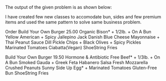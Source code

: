 The output of the given problem is as shown below:

I have created few new classes to accomodate bun, sides and few premium items and used the same pattern to solve same business problem.

Order
 Build Your Own Burger 25.00
    Organic Bison* + 1/2lb. + On A Bun
    Yellow American + Spicy Jallepino Jack
    Danish Blue Cheese
     Mayonnaise + Thai Peanut Sauce
    Dill Pickle Chips + Black Olives + Spicy Pickles
    Marinated Tomatoes
    Ciabatta(Vegan)
    ShoeString Fries
    
 Build Your Own Burger 19.50
    Hormone & Antibiotic Free Beef* + 1/3lb. + On A Bun
    Smoked Gauda + Greek Feta
    Habanero Salsa
    Fresh Mozzarella
    Crushed Peanuts
    Sunny Side Up Egg* + Marinated Tomatoes
    Gluten-Free Bun
    ShoeString Fries
